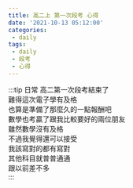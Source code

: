 ```yaml
---
title: 高二上 第一次段考 心得
date: '2021-10-13 05:12:00'
categories:
 - daily
tags:
 - daily
 - 段考
 - 心得
---
```


:::tip 日常
高二第一次段考結束了\
難得這次電子學有及格\
也算是準備了那麼久的一點報酬吧\
數學也考贏了跟我比較要好的兩位朋友\
雖然數學沒有及格\
不過我覺得還可以接受\
我該寫對的都有寫對\
其他科目就普普通通\
跟以前差不多\
:::